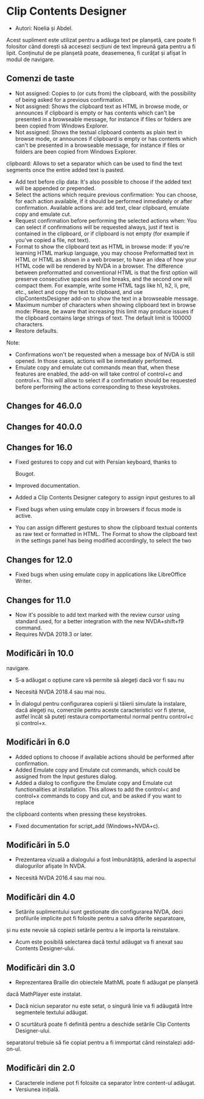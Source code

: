 # Clip Contents Designer #

*	Autori: Noelia și Abdel.

Acest supliment este utilizat pentru a adăuga text pe planșetă, care poate
fi folositor când dorești să accesezi secțiuni de text împreună gata pentru
a fi lipit. Conținutul de pe planșetă poate, deasemenea, fi curățat și
afișat în modul de navigare.

## Comenzi de taste ##

*	Not assigned: Copies to (or cuts from) the clipboard, with the possibility
  of being asked for a previous confirmation.
*	Not assigned: Shows the clipboard text as HTML in browse mode, or
  announces if clipboard is empty or has contents which can't be presented
  in a browseable message, for instance if files or folders are been copied
  from Windows Explorer.
*	Not assigned: Shows the textual clipboard contents as plain text in browse
  mode, or announces if clipboard is empty or has contents which can't be
  presented in a browseable message, for instance if files or folders are
  been copied from Windows Explorer.

  clipboard: Allows to set a separator which can be used to find the text
  segments once the entire added text is pasted.





* Add text before clip data: It's also possible to choose if the added text
  will be appended or prepended.
* Select the actions which require previous confirmation: You can choose,
  for each action available, if it should be performed inmediately or after
  confirmation. Available actions are: add text, clear clipboard, emulate
  copy and emulate cut.
* Request confirmation before performing the selected actions when: You can
  select if confirmations will be requested always, just if text is
  contained in the clipboard, or if clipboard is not empty (for example if
  you've copied a file, not text).
* Format to show the clipboard text as HTML in browse mode: If you're
  learning HTML markup language, you may choose Preformatted text in HTML or
  HTML as shown in a web browser, to have an idea of how your HTML code will
  be rendered by NVDA in a browser. The difference between preformatted and
  conventional HTML is that the first option will preserve consecutive
  spaces and line breaks, and the second one will compact them.  For
  example, write some HTML tags like h1, h2, li, pre, etc., select and copy
  the text to clipboard, and use clipContentsDesigner add-on to show the
  text in a browseable message.
* Maximum number of characters when showing clipboard text in browse mode:
  Please, be aware that increasing this limit may produce issues if the
  clipboard contains large strings of text. The default limit is 100000
  characters.
* Restore defaults.

Note:

*	Confirmations won't be requested when a message box of NVDA is still
  opened. In those cases, actions will be inmediately performed.
*	Emulate copy and emulate cut commands mean that, when these features are
  enabled, the add-on will take control of control+c and control+x. This
  will allow to select if a confirmation should be requested before
  performing the actions corresponding to these keystrokes.

## Changes for 46.0.0

## Changes for 40.0.0

## Changes for 16.0

* Fixed gestures to copy and cut with Persian keyboard, thanks to

  Bougot.
* Improved documentation.
* Added a Clip Contents Designer category to assign input gestures to all

* Fixed bugs when using emulate copy in browsers if focus mode is active.

* You can assign different gestures to show the clipboard textual contents
  as raw text or formatted in HTML. The Format to show the clipboard text in
  the settings panel has being modified accordingly, to select the two

## Changes for 12.0

* Fixed bugs when using emulate copy in applications like LibreOffice
  Writer.

## Changes for 11.0

* Now it's possible to add text marked with the review cursor using standard
  used, for a better integration with the new NVDA+shift+f9 command.
* Requires NVDA 2019.3 or later.

## Modificări în 10.0
  navigare.
* S-a adăugat o opțiune care vă permite să alegeți dacă vor fi sau nu
* Necesită NVDA 2018.4 sau mai nou.


* În dialogul pentru configurarea copierii și tăierii simulate la instalare,
  dacă alegeți nu, comenzile pentru aceste caracteristici vor fi șterse,
  astfel încât să puteți restaura comportamentul normal pentru control+c și
  control+x.

## Modificări în 6.0

*	Added options to choose if available actions should be performed after
  confirmation.
*	Added Emulate copy and Emulate cut commands, which could be assigned from
  the Input gestures dialog.
*	Added a dialog to configure the Emulate copy and Emulate cut
  functionalities at installation. This allows to add the control+c and
  control+x commands to copy and cut, and be asked if you want to replace

  the clipboard contents when pressing these keystrokes.

*	Fixed documentation for script_add (Windows+NVDA+c).

## Modificări în 5.0 ##

*	Prezentarea vizuală a dialogului a fost îmbunătățită, aderând la aspectul
  dialogurilor afișate în NVDA.

*	Necesită NVDA 2016.4 sau mai nou.

## Modificări din 4.0 ##

*	Setările suplimentului sunt gestionate din configurarea NVDA, deci
  profilurile implicite pot fi folosite pentru a salva diferite separatoare,

  și nu este nevoie să copiezi setările pentru a le importa la reinstalare.

*	Acum este posibilă selectarea dacă textul adăugat va fi anexat sau
  Contents Designer-ului.

## Modificări din 3.0 ##

*	Reprezentarea Braille din obiectele MathML poate fi adăugat pe planșetă

  dacă MathPlayer este instalat.

*	Dacă niciun separator nu este setat, o singură linie va fi adăugată între
  segmentele textului adăugat.

*	O scurtătură poate fi definită pentru a deschide setările Clip Contents
  Designer-ului.

  separatorul trebuie să fie copiat pentru a fi immportat când reinstalezi
  add-on-ul.

## Modificări din 2.0 ##
*	Caracterele indiene pot fi folosite ca separator între content-ul adăugat.
*	Versiunea inițială.
